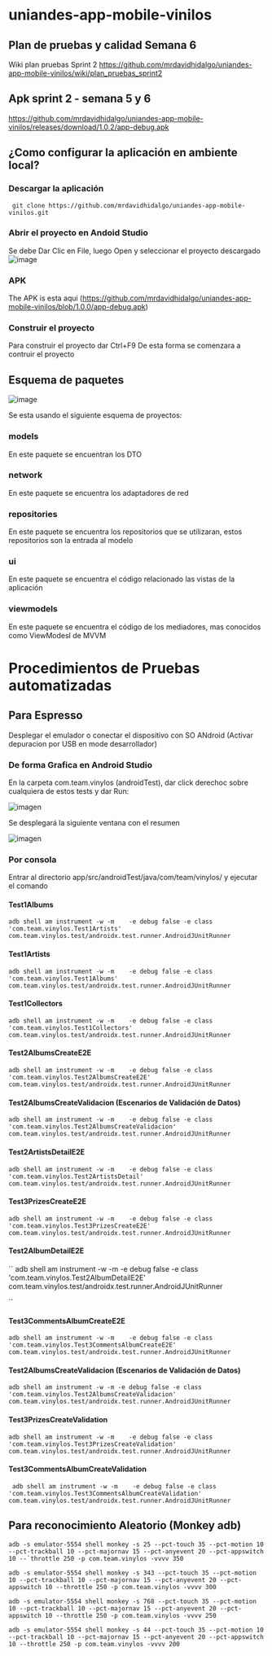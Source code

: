 # uniandes-app-mobile-vinilos


## Plan de pruebas y calidad Semana 6
Wiki plan pruebas Sprint 2 https://github.com/mrdavidhidalgo/uniandes-app-mobile-vinilos/wiki/plan_pruebas_sprint2

## Apk sprint 2 - semana 5 y 6
https://github.com/mrdavidhidalgo/uniandes-app-mobile-vinilos/releases/download/1.0.2/app-debug.apk

## ¿Como configurar la aplicación en ambiente local?

### Descargar la aplicación
`` 
git clone https://github.com/mrdavidhidalgo/uniandes-app-mobile-vinilos.git
`` 

### Abrir el proyecto en Andoid Studio

Se debe Dar Clic en File, luego Open y seleccionar el proyecto descargado
![image](https://user-images.githubusercontent.com/3289138/200223069-8af42413-96cc-4c44-820a-2eec1f88eedb.png)

### APK
The APK is esta aqui 
(https://github.com/mrdavidhidalgo/uniandes-app-mobile-vinilos/blob/1.0.0/app-debug.apk)

### Construir el proyecto
Para construir el proyecto dar Ctrl+F9
De esta forma se comenzara a contruir el proyecto

## Esquema de paquetes
![image](https://user-images.githubusercontent.com/3289138/200224255-2df61039-20fd-4714-a4ed-1e8adbf7c8d7.png)

Se esta usando el siguiente esquema de proyectos:

### models
  En este paquete se encuentran los DTO
### network
  En este paquete se encuentra los adaptadores de red
### repositories
  En este paquete se encuentra los repositorios que se utilizaran, estos repositorios son la entrada al modelo
### ui
  En este paquete se encuentra el código relacionado las vistas de la aplicación
### viewmodels
  En este paquete se encuentra el código de los mediadores, mas conocidos como ViewModesl de  MVVM


# Procedimientos de Pruebas automatizadas

## Para Espresso 
Desplegar el emulador o conectar el dispositivo con SO ANdroid (Activar depuracion por USB en mode desarrollador)


### De forma Grafica en Android Studio
En la carpeta com.team.vinylos (androidTest), dar click derechoc sobre cualquiera de estos tests y dar Run:


![imagen](https://user-images.githubusercontent.com/98839764/205480414-7c5d31d1-53a9-48b3-93d5-02ac2cab7cd4.png)



Se desplegará la siguiente ventana con el resumen

![imagen](https://user-images.githubusercontent.com/98839764/200232383-864b3cb1-f329-41c6-bf82-0f7671058d24.png)



### Por consola
Entrar al directorio app/src/androidTest/java/com/team/vinylos/
y ejecutar el comando

#### Test1Albums
``
adb shell am instrument -w -m    -e debug false -e class 'com.team.vinylos.Test1Artists' com.team.vinylos.test/androidx.test.runner.AndroidJUnitRunner
``
#### Test1Artists
``
adb shell am instrument -w -m    -e debug false -e class 'com.team.vinylos.Test1Albums' com.team.vinylos.test/androidx.test.runner.AndroidJUnitRunner
``
#### Test1Collectors
``
adb shell am instrument -w -m    -e debug false -e class 'com.team.vinylos.Test1Collectors' com.team.vinylos.test/androidx.test.runner.AndroidJUnitRunner
``
#### Test2AlbumsCreateE2E
``
adb shell am instrument -w -m    -e debug false -e class 'com.team.vinylos.Test2AlbumsCreateE2E' com.team.vinylos.test/androidx.test.runner.AndroidJUnitRunner
``
#### Test2AlbumsCreateValidacion (Escenarios de Validación de Datos)
``
adb shell am instrument -w -m    -e debug false -e class 'com.team.vinylos.Test2AlbumsCreateValidacion' com.team.vinylos.test/androidx.test.runner.AndroidJUnitRunner
``
#### Test2ArtistsDetailE2E
``
adb shell am instrument -w -m    -e debug false -e class 'com.team.vinylos.Test2ArtistsDetail' com.team.vinylos.test/androidx.test.runner.AndroidJUnitRunner
``

#### Test3PrizesCreateE2E
``
adb shell am instrument -w -m    -e debug false -e class 'com.team.vinylos.Test3PrizesCreateE2E' com.team.vinylos.test/androidx.test.runner.AndroidJUnitRunner
``

#### Test2AlbumDetailE2E
``
adb shell am instrument -w -m    -e debug false -e class 'com.team.vinylos.Test2AlbumDetailE2E' com.team.vinylos.test/androidx.test.runner.AndroidJUnitRunner

``
#### Test3CommentsAlbumCreateE2E
``
adb shell am instrument -w -m    -e debug false -e class 'com.team.vinylos.Test3CommentsAlbumCreateE2E' com.team.vinylos.test/androidx.test.runner.AndroidJUnitRunner
`` 

#### Test2AlbumsCreateValidacion (Escenarios de Validación de Datos)
``
adb shell am instrument -w -m -e debug false -e class 'com.team.vinylos.Test2AlbumsCreateValidacion' com.team.vinylos.test/androidx.test.runner.AndroidJUnitRunner
``

#### Test3PrizesCreateValidation
``
adb shell am instrument -w -m    -e debug false -e class 'com.team.vinylos.Test3PrizesCreateValidation' com.team.vinylos.test/androidx.test.runner.AndroidJUnitRunner
``
#### Test3CommentsAlbumCreateValidation
``
adb shell am instrument -w -m    -e debug false -e class 'com.team.vinylos.Test3CommentsAlbumCreateValidation' com.team.vinylos.test/androidx.test.runner.AndroidJUnitRunner`` 


## Para reconocimiento Aleatorio (Monkey adb)

``adb -s emulator-5554 shell monkey -s 25 --pct-touch 35 --pct-motion 10 --pct-trackball 10 --pct-majornav 15 --pct-anyevent 20 --pct-appswitch 10 --`throttle 250 -p com.team.vinylos -vvvv 350``

`` adb -s emulator-5554 shell monkey -s 343 --pct-touch 35 --pct-motion 10 --pct-trackball 10 --pct-majornav 15 --pct-anyevent 20 --pct-appswitch 10 --throttle 250 -p com.team.vinylos -vvvv 300 ``

``adb -s emulator-5554 shell monkey -s 768 --pct-touch 35 --pct-motion 10 --pct-trackball 10 --pct-majornav 15 --pct-anyevent 20 --pct-appswitch 10 --throttle 250 -p com.team.vinylos -vvvv 250 ``

``adb -s emulator-5554 shell monkey -s 44 --pct-touch 35 --pct-motion 10 --pct-trackball 10 --pct-majornav 15 --pct-anyevent 20 --pct-appswitch 10 --throttle 250 -p com.team.vinylos -vvvv 200``



